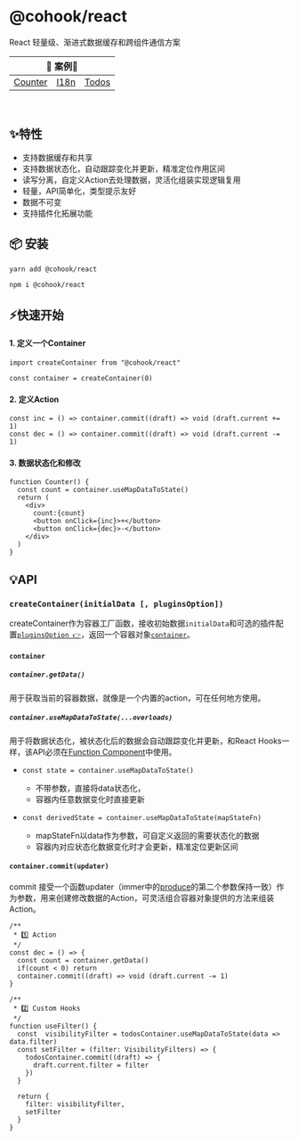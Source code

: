 # @cohook/react

React 轻量级、渐进式数据缓存和跨组件通信方案

<table>
  <thead>
    <tr>
      <th colspan="3">🎯 案例🎯</th>
    </tr>
  </thead>
  <tbody>
    <tr>
      <td><a href="https://codesandbox.io/s/cohook-react-counter-dmry3" rel="nofollow">Counter</a></td>
      <td><a href="https://codesandbox.io/s/cohook-react-i18n-jtiel" rel="nofollow">I18n</a></td>
      <td><a href="https://codesandbox.io/s/cohook-react-todos-mqo55" rel="nofollow">Todos</a></td>
    </tr>
  </tbody>
</table>
<br />

## ✨特性
+ 支持数据缓存和共享
+ 支持数据状态化，自动跟踪变化并更新，精准定位作用区间
+ 读写分离，自定义Action去处理数据，灵活化组装实现逻辑复用
+ 轻量，API简单化，类型提示友好
+ 数据不可变
+ 支持插件化拓展功能

## 📦 安装
```sh
yarn add @cohook/react
```

```sh
npm i @cohook/react
```

## ⚡快速开始

#### 1. 定义一个Container
```tsx
import createContainer from "@cohook/react"

const container = createContainer(0)
```
#### 2. 定义Action
```tsx
const inc = () => container.commit((draft) => void (draft.current += 1)
const dec = () => container.commit((draft) => void (draft.current -= 1)
```

#### 3. 数据状态化和修改

```tsx
function Counter() {
  const count = container.useMapDataToState()
  return (
    <div>
      count:{count}
      <button onClick={inc}>+</button>
      <button onClick={dec}>-</button>
    </div>
  )
}
```

## 💡API

### ```createContainer(initialData [, pluginsOption])```
createContainer作为容器工厂函数，接收初始数据`initialData`和可选的插件配置[`pluginsOption 👉`](https://github.com/Keylenn/cohookjs/blob/master/packages/cohook-core/README.md#pluginsoption)，返回一个容器对象[`container`](#container)。

#### `container`

##### ```container.getData()```
用于获取当前的容器数据，就像是一个内置的action，可在任何地方使用。

##### ```container.useMapDataToState(...overloads)```
用于将数据状态化，被状态化后的数据会自动跟踪变化并更新，和React Hooks一样，该API必须在[Function Component](https://reactjs.org/docs/hooks-state.html#hooks-and-function-components)中使用。

+ ```const state = container.useMapDataToState()```
  <p style="margin-bottom: .5em;"></p>

  + 不带参数，直接将data状态化，
  + 容器内任意数据变化时直接更新


+ ```const derivedState = container.useMapDataToState(mapStateFn)```
  <p style="margin-bottom: .5em;"></p>

  + mapStateFn以data作为参数，可自定义返回的需要状态化的数据
  + 容器内对应状态化数据变化时才会更新，精准定位更新区间


#### ```container.commit(updater)```
commit 接受一个函数updater（immer中的[produce](https://immerjs.github.io/immer/produce)的第二个参数保持一致）作为参数，用来创建修改数据的Action，可灵活组合容器对象提供的方法来组装Action。
```tsx
/**
 * 1️⃣ Action
 */
const dec = () => {
  const count = container.getData()
  if(count < 0) return
  container.commit((draft) => void (draft.current -= 1)
}

/**
 * 2️⃣ Custom Hooks
 */
function useFilter() {
  const  visibilityFilter = todosContainer.useMapDataToState(data => data.filter)
  const setFilter = (filter: VisibilityFilters) => {
    todosContainer.commit((draft) => {
      draft.current.filter = filter
    })
  }
  
  return {
    filter: visibilityFilter,
    setFilter
  }
}

```